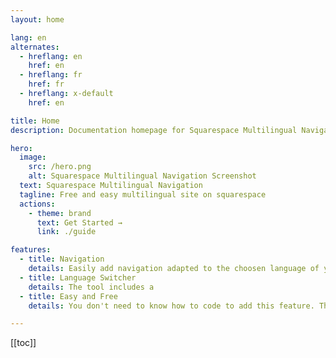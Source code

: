 ```yaml
---
layout: home

lang: en
alternates:
  - hreflang: en
    href: en
  - hreflang: fr
    href: fr
  - hreflang: x-default
    href: en

title: Home
description: Documentation homepage for Squarespace Multilingual Navigation easy and free script

hero:
  image:
    src: /hero.png
    alt: Squarespace Multilingual Navigation Screenshot
  text: Squarespace Multilingual Navigation
  tagline: Free and easy multilingual site on squarespace
  actions:
    - theme: brand
      text: Get Started →
      link: ./guide

features:
  - title: Navigation
    details: Easily add navigation adapted to the choosen language of your visitor
  - title: Language Switcher
    details: The tool includes a
  - title: Easy and Free
    details: You don't need to know how to code to add this feature. The tool code itself is hosted on unpkg.com so it is not possible to modify it or delete it. It's forever available

---
```


[[toc]]
